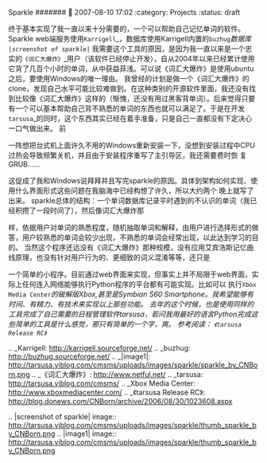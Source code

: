 Sparkle
#######
:date: 2007-08-10 17:02
:category: Projects
:status: draft

终于基本实现了我一直以来十分需要的，一个可以帮助自己记忆单词的软件。
Sparkle
web端服务使用`Karrigell`_，数据库使用Karrigell内置的`buzhug`_数据库
`|screenshot of sparkle|`_
我需要这个工具的原因，是因为我一直以来是一个忠实的`《词汇大爆炸》`_用户（该软件已经停止开发），自从2004年以来已经累计使用它背了几百个小时的单词，从中获益菲浅。可以说《词汇大爆炸》是使用ubuntu之后，要使用Windows的唯一理由。
我曾经的计划是做一个《词汇大爆炸》的clone，发现自己水平可能比较难做到。在这种类别的开源软件里面，我还没有找到比较像《词汇大爆炸》这样的（惭愧，还没有用过黑客背单词）。后来觉得只要有一个可以基本帮助自己背不熟悉的单词的东西也就可以满足了。于是在开发`tarsusa`_的同时，这个东西其实已经在着手准备，只是自己一直都没有下定决心一口气做出来。
前

一阵想把台式机上面许久不用的Windows重新安装一下，没想到安装过程中CPU过热会导致频繁关机，并且由于安装程序重写了主引导区，我还需要费时恢
 复GRUB......

这促成了我和Windows说拜拜并且写完sparkle的原因。具体到架构如何实现、使用什么界面形式这些问题在我脑海中已经构想了许久，所以大约两个
 晚上就写了出来。
sparkle总体的结构：一个单词数据库记录平时遇到的不认识的单词（我已经积攒了一段时间了），然后像词汇大爆炸那

样，依据用户对单词的熟悉程度，随机抽取单词和解释，由用户进行选择形式的做答，用户较熟悉的单词会较少出现，不熟悉的单词会经常出现，以此达到学习的目
 的。
当然这个程序还远没有《词汇大爆炸》那种规模，没有应用艾宾浩斯记忆曲线原理，也没有针对用户行为的、更细致的词义混淆等等，还只是

一个简单的小程序。目前通过web界面来实现，但事实上并不局限于web界面，实际上任何连入网络能够执行Python程序的平台都有可能实现。比如可以
 执行`Xbox Media Center`_的破解版Xbox,甚至是Symbian S60
Smartphone。我希望能够有时间、有精力、有技术来实现以上那些功能。
去年的这个时候，也是使用同样的工具完成了自己需要的日程管理软件tarsusa，若问我用最好的语言Python完成这些简单的工具是什么感觉，那只有简单的一个字，爽。
参考阅读：
 `《tarsusa Release RC》`_

.. _Karrigell: http://karrigell.sourceforge.net/
.. _buzhug: http://buzhug.sourceforge.net/
.. _|image1|: http://tarsusa.yiblog.com/cmsms/uploads/images/sparkle/sparkle_by_CNBorn.png
.. _《词汇大爆炸》: http://www.netful.net/
.. _tarsusa: http://tarsusa.yiblog.com/cmsms/
.. _Xbox Media Center: http://www.xboxmediacenter.com/
.. _《tarsusa Release
RC》: http://blog.donews.com/CNBorn/archive/2006/08/30/1023608.aspx

.. |screenshot of
sparkle| image:: http://tarsusa.yiblog.com/cmsms/uploads/images/sparkle/thumb_sparkle_by_CNBorn.png
.. |image1| image:: http://tarsusa.yiblog.com/cmsms/uploads/images/sparkle/thumb_sparkle_by_CNBorn.png
